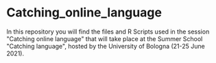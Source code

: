 # Catching_online_language
 
In this repository you will find the files and R Scripts used in the session "Catching online language" that will take place at the Summer School "Catching language", hosted by the University of Bologna (21-25 June 2021).
